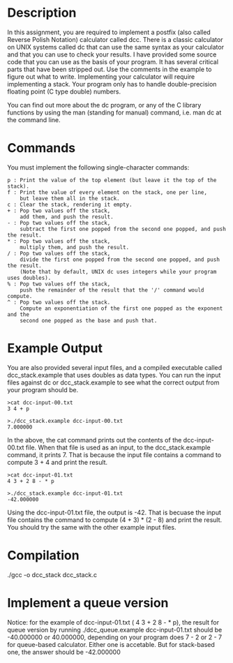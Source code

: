 # Description
In this assignment, you are required to implement a postfix (also called Reverse Polish Notation) calculator called dcc. There is a classic calculator on UNIX systems called dc that can use the same syntax as your calculator and that you can use to check your results. I have provided some source code that you can use as the basis of your program. It has several critical parts that have been stripped out. Use the comments in the example to figure out what to write. Implementing your calculator will require implementing a stack. Your program only has to handle double-precision floating point (C type double) numbers.

You can find out more about the dc program, or any of the C library functions by using the man (standing for manual) command, i.e. man dc at the command line.

# Commands
You must implement the following single-character commands:

```
p : Print the value of the top element (but leave it the top of the stack).
f : Print the value of every element on the stack, one per line,
    but leave them all in the stack.
c : Clear the stack, rendering it empty.
+ : Pop two values off the stack,
    add them, and push the result.
- : Pop two values off the stack,
    subtract the first one popped from the second one popped, and push the result.
* : Pop two values off the stack,
    multiply them, and push the result.
/ : Pop two values off the stack,
    divide the first one popped from the second one popped, and push the result.
    (Note that by default, UNIX dc uses integers while your program uses doubles).
% : Pop two values off the stack,
    push the remainder of the result that the '/' command would compute.
^ : Pop two values off the stack.
    Compute an exponentiation of the first one popped as the exponent and the
    second one popped as the base and push that.
```

# Example Output
You are also provided several input files, and a compiled executable called dcc_stack.example that uses doubles as data types. You can run the input files against dc or dcc_stack.example to see what the correct output from your program should be.

```
>cat dcc-input-00.txt    
3 4 + p

>./dcc_stack.example dcc-input-00.txt
7.000000
```

In the above, the cat command prints out the contents of the dcc-input-00.txt file. When that file is used as an input, to the dcc_stack.example command, it prints 7. That is because the input file contains a command to compute 3 + 4 and print the result.

```
>cat dcc-input-01.txt        
4 3 + 2 8 - * p

>./dcc_stack.example dcc-input-01.txt 
-42.000000
```

Using the dcc-input-01.txt file, the output is -42. That is becuase the input file contains the command to compute (4 + 3) * (2 - 8) and print the result. You should try the same with the other example input files.

# Compilation

./gcc -o dcc_stack dcc_stack.c

# Implement a queue version

Notice: for the example of dcc-input-01.txt ( 4 3 + 2 8 - * p), the result for queue version by running ./dcc_queue.example dcc-input-01.txt should be -40.000000 or 40.000000, depending on your program does 7 - 2 or 2 - 7 for queue-based calculator. Either one is accetable. But for stack-based one, the answer should be -42.000000
